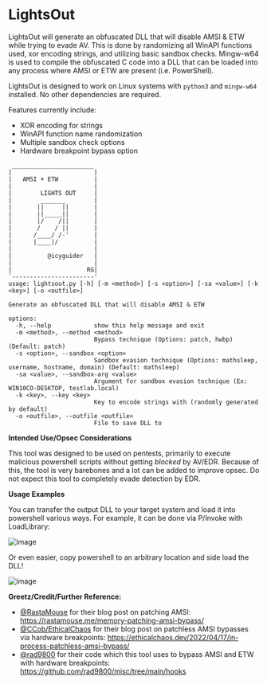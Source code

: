 # LightsOut
LightsOut will generate an obfuscated DLL that will disable AMSI &amp; ETW while trying to evade AV. This is done by randomizing all WinAPI functions used, xor encoding strings, and utilizing basic sandbox checks. Mingw-w64 is used to compile the obfuscated C code into a DLL that can be loaded into any process where AMSI or ETW are present (i.e. PowerShell).

LightsOut is designed to work on Linux systems with `python3` and `mingw-w64` installed. No other dependencies are required.

Features currently include:
* XOR encoding for strings
* WinAPI function name randomization
* Multiple sandbox check options
* Hardware breakpoint bypass option

```
 _______________________
|                       |
|   AMSI + ETW          |
|                       |
|        LIGHTS OUT     |
|        _______        |
|       ||     ||       |
|       ||_____||       |
|       |/    /||       |
|       /    / ||       |
|      /____/ /-'       |
|      |____|/          |
|                       |
|          @icyguider   |
|                       |
|                     RG|
`-----------------------'
usage: lightsout.py [-h] [-m <method>] [-s <option>] [-sa <value>] [-k <key>] [-o <outfile>]

Generate an obfuscated DLL that will disable AMSI & ETW

options:
  -h, --help            show this help message and exit
  -m <method>, --method <method>
                        Bypass technique (Options: patch, hwbp) (Default: patch)
  -s <option>, --sandbox <option>
                        Sandbox evasion technique (Options: mathsleep, username, hostname, domain) (Default: mathsleep)
  -sa <value>, --sandbox-arg <value>
                        Argument for sandbox evasion technique (Ex: WIN10CO-DESKTOP, testlab.local)
  -k <key>, --key <key>
                        Key to encode strings with (randomly generated by default)
  -o <outfile>, --outfile <outfile>
                        File to save DLL to
```

**Intended Use/Opsec Considerations**

This tool was designed to be used on pentests, primarily to execute malicious powershell scripts without getting *blocked* by AV/EDR. Because of this, the tool is very barebones and a lot can be added to improve opsec. Do not expect this tool to completely evade detection by EDR.

**Usage Examples**

You can transfer the output DLL to your target system and load it into powershell various ways. For example, it can be done via P/Invoke with LoadLibrary:

![image](https://github.com/icyguider/LightsOut/assets/79864975/75358813-e1bf-4a2b-8059-d539ac97c510)

Or even easier, copy powershell to an arbitrary location and side load the DLL!

![image](https://github.com/icyguider/LightsOut/assets/79864975/e79c8cca-5e4e-4fb8-a4b5-4b888006b4cf)

**Greetz/Credit/Further Reference:**
* [@RastaMouse](https://twitter.com/_RastaMouse) for their blog post on patching AMSI: https://rastamouse.me/memory-patching-amsi-bypass/
* [@CCob/EthicalChaos](https://twitter.com/_EthicalChaos_) for their blog post on patchless AMSI bypasses via hardware breakpoints: https://ethicalchaos.dev/2022/04/17/in-process-patchless-amsi-bypass/
* [@rad9800](https://twitter.com/rad9800) for their code which this tool uses to bypass AMSI and ETW with hardware breakpoints: https://github.com/rad9800/misc/tree/main/hooks
